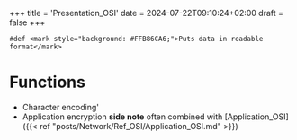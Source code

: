 +++
title = 'Presentation_OSI'
date = 2024-07-22T09:10:24+02:00
draft = false
+++

    #def <mark style="background: #FFB86CA6;">Puts data in readable format</mark> 
# Functions 
- Character encoding'
- Application encryption 
**side note**
often combined with [Application_OSI]({{< ref "posts/Network/Ref_OSI/Application_OSI.md" >}})
